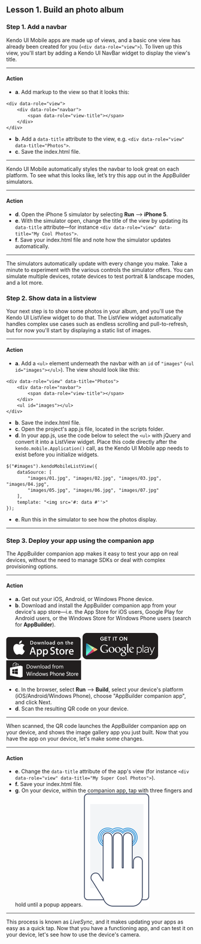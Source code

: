 ## Lesson 1. Build an photo album

### Step 1. Add a navbar

Kendo UI Mobile apps are made up of views, and a basic one view has already been created for you (`<div data-role="view">`). To liven up this view, you'll start by adding a Kendo UI NavBar widget to display the view's title.

<hr data-action="start" />

#### Action

* **a**. Add markup to the view so that it looks this:
```
<div data-role="view">
    <div data-role="navbar">
        <span data-role="view-title"></span>
    </div>
</div>
```
* **b**. Add a `data-title` attribute to the view, e.g. `<div data-role="view" data-title="Photos">`.
* **c**. Save the index.html file.

<hr data-action="end" />

Kendo UI Mobile automatically styles the navbar to look great on each platform. To see what this looks like, let’s try this app out in the AppBuilder simulators.

<hr data-action="start" />

#### Action

* **d**. Open the iPhone 5 simulator by selecting **Run** --> **iPhone 5**.
* **e**. With the simulator open, change the title of the view by updating its `data-title` attribute—for instance `<div data-role="view" data-title="My Cool Photos">`.
* **f**. Save your index.html file and note how the simulator updates automatically.

<hr data-action="end" />

The simulators automatically update with every change you make. Take a minute to experiment with the various controls the simulator offers. You can simulate multiple devices, rotate devices to test portrait & landscape modes, and a lot more.

### Step 2. Show data in a listview

Your next step is to show some photos in your album, and you'll use the Kendo UI ListView widget to do that. The ListView widget automatically handles complex use cases such as endless scrolling and pull-to-refresh, but for now you'll start by displaying a static list of images.

<hr data-action="start" />

#### Action

* **a**. Add a `<ul>` element underneath the navbar with an `id` of `"images"` (`<ul id="images"></ul>`). The view should look like this:
```
<div data-role="view" data-title="Photos">
    <div data-role="navbar">
        <span data-role="view-title"></span>
    </div>
    <ul id="images"></ul>
</div>
```
* **b**. Save the index.html file.
* **c**. Open the project's app.js file, located in the scripts folder.
* **d**. In your app.js, use the code below to select the `<ul>` with jQuery and convert it into a ListView widget. Place this code directly after the `kendo.mobile.Application()` call, as the Kendo UI Mobile app needs to exist before you initialize widgets.
```
$("#images").kendoMobileListView({
    dataSource: [
        "images/01.jpg", "images/02.jpg", "images/03.jpg", "images/04.jpg",
        "images/05.jpg", "images/06.jpg", "images/07.jpg"
    ],
    template: "<img src='#: data #''>"
});
```
* **e**. Run this in the simulator to see how the photos display.

<hr data-action="end" />

### Step 3. Deploy your app using the companion app

The AppBuilder companion app makes it easy to test your app on real devices, without the need to manage SDKs or deal with complex provisioning options.

<hr data-action="start" />

#### Action

* **a.** Get out your iOS, Android, or Windows Phone device.
* **b**. Download and install the AppBuilder companion app from your device's app store—i.e. the App Store for iOS users, Google Play for Android users, or the Windows Store for Windows Phone users (search for **AppBuilder**).

[![iOS app store](images/app-store-icon.png)](https://itunes.apple.com/us/app/telerik-appbuilder/id527547398?mt=8)
[![Google Play](images/google-play-icon.png)](https://play.google.com/store/apps/details?id=com.telerik.AppBuilder&hl=en)
[![Windows Phone Store](images/windows-phone-store-icon.png)](http://www.windowsphone.com/en-us/store/app/appbuilder/0171d46b-b5f2-43d9-a36b-0a78c9692aab?signin=true)

* **c**. In the browser, select **Run** --> **Build**, select your device's platform (iOS/Android/Windows Phone), choose "AppBuilder companion app", and click Next.
* **d**. Scan the resulting QR code on your device.

<hr data-action="end" />

When scanned, the QR code launches the AppBuilder companion app on your device, and shows the image gallery app you just built. Now that you have the app on your device, let's make some changes.

<hr data-action="start" />

#### Action

* **e**. Change the `data-title` attribute of the app's view (for instance `<div data-role="view" data-title="My Super Cool Photos">`).
* **f.** Save your index.html file.
* **g**. On your device, within the companion app, tap with three fingers and hold until a popup appears.
![Using a three-finger refresh on your device](images/three-finger-tap.png)

<hr data-action="end" />

This process is known as *LiveSync*, and it makes updating your apps as easy as a quick tap. Now that you have a functioning app, and can test it on your device, let's see how to use the device's camera.